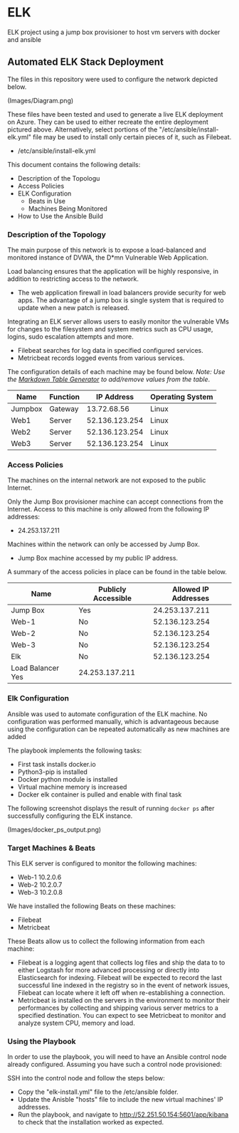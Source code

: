 # ELK
ELK project using a jump box provisioner to host vm servers with docker and ansible
## Automated ELK Stack Deployment

The files in this repository were used to configure the network depicted below.

(Images/Diagram.png)

These files have been tested and used to generate a live ELK deployment on Azure. They can be used to either recreate the entire deployment pictured above. Alternatively, select portions of the "/etc/ansible/install-elk.yml" file may be used to install only certain pieces of it, such as Filebeat.

  - /etc/ansible/install-elk.yml

This document contains the following details:
- Description of the Topologu
- Access Policies
- ELK Configuration
  - Beats in Use
  - Machines Being Monitored
- How to Use the Ansible Build


### Description of the Topology

The main purpose of this network is to expose a load-balanced and monitored instance of DVWA, the D*mn Vulnerable Web Application.

Load balancing ensures that the application will be highly responsive, in addition to restricting access to the network.
- The web application firewall in load balancers provide security for web apps. The advantage of a jump box is single system that is required to update when a new patch is released.

Integrating an ELK server allows users to easily monitor the vulnerable VMs for changes to the filesystem and system metrics such as CPU usage, logins, sudo escalation attempts and more.
- Filebeat searches for log data in specified configured services. 
- Metricbeat records logged events from various services.

The configuration details of each machine may be found below.
_Note: Use the [Markdown Table Generator](http://www.tablesgenerator.com/markdown_tables) to add/remove values from the table_.

| Name    | Function | IP Address     | Operating System |
|---------|----------|----------------|------------------|
| Jumpbox | Gateway  | 13.72.68.56    | Linux            |
| Web1    | Server   | 52.136.123.254 | Linux            |
| Web2    | Server   | 52.136.123.254 | Linux            |
| Web3    | Server   | 52.136.123.254 | Linux            |

### Access Policies

The machines on the internal network are not exposed to the public Internet. 

Only the Jump Box provisioner machine can accept connections from the Internet. Access to this machine is only allowed from the following IP addresses:
- 24.253.137.211

Machines within the network can only be accessed by Jump Box.
- Jump Box machine accessed by my public IP address.

A summary of the access policies in place can be found in the table below.

| Name     | Publicly Accessible | Allowed IP Addresses |
|----------|---------------------|----------------------|
| Jump Box | Yes                 | 24.253.137.211       |
| Web-1    |            No       |      52.136.123.254        |
| Web-2    |           No        |      52.136.123.254                 |
| Web-3    |           No        |      52.136.123.254 
| Elk      |           No        |      52.136.123.254 
| Load Balancer          Yes     |      24.253.137.211 
### Elk Configuration

Ansible was used to automate configuration of the ELK machine. No configuration was performed manually, which is advantageous because using the configuration can be repeated automatically as new machines are added

The playbook implements the following tasks:
- First task installs docker.io
- Python3-pip is installed
- Docker python module is installed
- Virtual machine memory is increased
- Docker elk container is pulled and enable with final task

The following screenshot displays the result of running `docker ps` after successfully configuring the ELK instance.

(Images/docker_ps_output.png)

### Target Machines & Beats
This ELK server is configured to monitor the following machines:
- Web-1 10.2.0.6
- Web-2 10.2.0.7
- Web-3 10.2.0.8

We have installed the following Beats on these machines:
- Filebeat
- Metricbeat

These Beats allow us to collect the following information from each machine:
- Filebeat is a logging agent that collects log files and ship the data to to either Logstash for more advanced processing or directly into Elasticsearch for indexing. Filebeat will be expected to record the last successful line indexed in the registry so in the event of network issues, Filebeat can locate where it left off when re-establishing a connection. 
- Metricbeat is installed on the servers in the environment to monitor their performances by collecting and shipping various server metrics to a specified destination. You can expect to see Metricbeat to monitor and analyze system CPU, memory and load.

### Using the Playbook
In order to use the playbook, you will need to have an Ansible control node already configured. Assuming you have such a control node provisioned: 

SSH into the control node and follow the steps below:
- Copy the "elk-install.yml" file to the /etc/ansible folder.
- Update the Anisble "hosts" file to include the new virtual machines' IP addresses.
- Run the playbook, and navigate to http://52.251.50.154:5601/app/kibana to check that the installation worked as expected.
